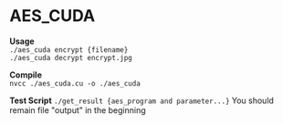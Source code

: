 # AES_CUDA
**Usage**  
`./aes_cuda encrypt {filename}`  
`./aes_cuda decrypt encrypt.jpg`

**Compile**  
`nvcc ./aes_cuda.cu -o ./aes_cuda`

**Test Script**
`./get_result {aes_program and parameter...}`
You should remain file "output" in the beginning
